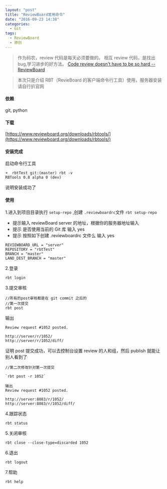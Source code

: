 ```yaml
---
layout: "post"
title: "ReviewBoard常用命令"
date: "2016-09-23 14:38"
categories:
  - Git
tags:
  - ReviewBoard
  - 原创
---
```


> 作为码农，review 代码是每天必须要做的。
> 相互 review 代码，是找出 bug,学习进步的好方法。
> [Code review doesn't have to be so hard -- ReviewBoard](https://www.reviewboard.org/)

> 本次只是介绍 RBT（RevieBoard 的客户端命令行工具）使用，服务器安装请自行扒官网

#### 依赖

git, python

#### 下载

[https://www.reviewboard.org/downloads/rbtools/](https://www.reviewboard.org/downloads/rbtools/)

#### 安装完成

启动命令行工具

```
➜  rbtTest git:(master) rbt -v
RBTools 0.8 alpha 0 (dev)
```

说明安装成功了

#### 使用

1.进入到项目目录执行 `setup-repo` ,创建 `.reviewboardrc`文件
`rbt setup-repo`

- 提示输入 reviewBoard server 的地址，根据你的服务器地址输入
- 提示 是否使用当前的 Git 库 输入 yes
- 提示 按照如下创建 .reviewboardrc 文件么 输入 yes

```
REVIEWBOARD_URL = "server"
REPOSITORY = "rbtTest"
BRANCH = "master"
LAND_DEST_BRANCH = "master"
```

2.登录

`rbt login`

3.提交审核

```
//所有的post审核都是在 git commit 之后的
//第一次提交
rbt post
```

输出

```
Review request #1052 posted.

http://server/r/1052/
http://server/r/1052/diff/
```

证明 post 提交成功，可以去控制台设置 review 的人和组，然后 publish 就能让别人看到了

```
//第二次修改针对第一次提交

`rbt post -r 1052`

输出
Review request #1052 posted.

http://server:8083/r/1052/
http://server:8083/r/1052/diff/

```

4.跟踪状态

`rbt status`

5.关闭审核

`rbt close --close-type=discarded 1052`

6.退出

`rbt logout`

7.帮助

`rbt help`
